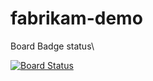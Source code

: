 # fabrikam-demo

Board Badge status\

[![Board Status](https://codedev.ms/joezha/2e7b558c-e4a3-4708-a5a5-a05dec66e0f5/2ec52c3d-a7eb-4777-a018-6180310812a8/_apis/work/boardbadge/6e38edba-a36d-465f-8885-f55a90d00cd6?columnOptions=1)](https://codedev.ms/joezha/2e7b558c-e4a3-4708-a5a5-a05dec66e0f5/_boards/board/t/2ec52c3d-a7eb-4777-a018-6180310812a8/Microsoft.RequirementCategory)
